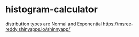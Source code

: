 # histogram-calculator
distribution types are Normal and Exponential 
https://msree-reddy.shinyapps.io/shinnyapp/
